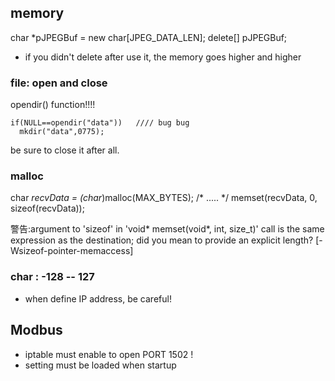 
## memory

char *pJPEGBuf = new char[JPEG_DATA_LEN];
delete[] pJPEGBuf;

- if you didn't delete after use it, the memory goes higher and higher

### file: open and close

opendir() function!!!!

    if(NULL==opendir("data"))   //// bug bug
      mkdir("data",0775);

be sure to close it after all.


### malloc

char *recvData = (char*)malloc(MAX_BYTES);
/*  ..... */
memset(recvData, 0, sizeof(recvData));

警告:argument to 'sizeof' in 'void* memset(void*, int, size_t)' call is the same expression as the destination; did you mean to provide an explicit length? [-Wsizeof-pointer-memaccess]

### char : -128 -- 127

- when define IP address, be careful!



## Modbus
- iptable must enable to open PORT 1502 !
- setting must be loaded when startup






